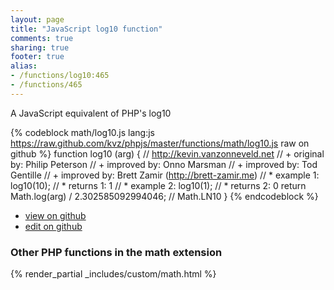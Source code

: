 ```yaml
---
layout: page
title: "JavaScript log10 function"
comments: true
sharing: true
footer: true
alias:
- /functions/log10:465
- /functions/465
---
```

<!-- Generated by Rakefile:build -->
A JavaScript equivalent of PHP's log10

{% codeblock math/log10.js lang:js https://raw.github.com/kvz/phpjs/master/functions/math/log10.js raw on github %}
function log10 (arg) {
    // http://kevin.vanzonneveld.net
    // +   original by: Philip Peterson
    // +   improved by: Onno Marsman
    // +   improved by: Tod Gentille
    // +   improved by: Brett Zamir (http://brett-zamir.me)
    // *     example 1: log10(10);
    // *     returns 1: 1
    // *     example 2: log10(1);
    // *     returns 2: 0
    return Math.log(arg) / 2.302585092994046; // Math.LN10
}
{% endcodeblock %}

 - [view on github](https://github.com/kvz/phpjs/blob/master/functions/math/log10.js)
 - [edit on github](https://github.com/kvz/phpjs/edit/master/functions/math/log10.js)

### Other PHP functions in the math extension
{% render_partial _includes/custom/math.html %}
